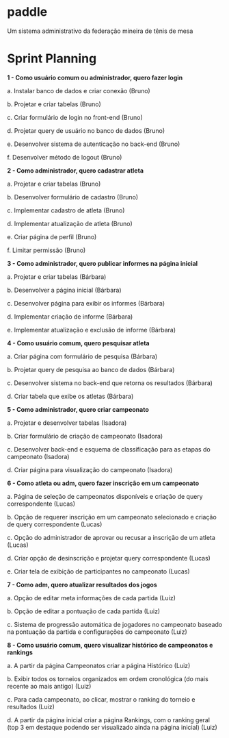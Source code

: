 # paddle
Um sistema administrativo da federação mineira de tênis de mesa


# Sprint Planning


**1 - Como usuário comum ou administrador, quero fazer login**

a. Instalar banco de dados e criar conexão (Bruno)

b. Projetar e criar tabelas (Bruno)

c. Criar formulário de login no front-end (Bruno)

d. Projetar query de usuário no banco de dados (Bruno)

e. Desenvolver sistema de autenticação no back-end (Bruno)

f. Desenvolver método de logout (Bruno)


**2 - Como administrador, quero cadastrar atleta**

a. Projetar e criar tabelas (Bruno)

b. Desenvolver formulário de cadastro (Bruno)

c. Implementar cadastro de atleta (Bruno)

d. Implementar atualização de atleta (Bruno)

e. Criar página de perfil (Bruno)

f. Limitar permissão (Bruno)


**3 - Como administrador, quero publicar informes na página inicial**

a. Projetar e criar tabelas (Bárbara)

b. Desenvolver a página inicial (Bárbara)

c. Desenvolver página para exibir os informes (Bárbara)

d. Implementar criação de informe (Bárbara)

e. Implementar atualização e exclusão de informe (Bárbara)


**4 - Como usuário comum, quero pesquisar atleta**

a. Criar página com formulário de pesquisa (Bárbara)

b. Projetar query de pesquisa ao banco de dados (Bárbara)

c. Desenvolver sistema no back-end que retorna os resultados (Bárbara)

d. Criar tabela que exibe os atletas (Bárbara)


**5 - Como administrador, quero criar campeonato**

a. Projetar e desenvolver tabelas (Isadora)

b. Criar formulário de criação de campeonato (Isadora)

c. Desenvolver back-end e esquema de classificação para as etapas do campeonato (Isadora)

d. Criar página para visualização do campeonato (Isadora)


**6 - Como atleta ou adm, quero fazer inscrição em um campeonato**

a. Página de seleção de campeonatos disponíveis e criação de query correspondente (Lucas)

b. Opção de requerer inscrição em um campeonato selecionado e criação de query correspondente (Lucas)

c. Opção do administrador de aprovar ou recusar a inscrição de um atleta (Lucas)

d. Criar opção de desinscrição e projetar query correspondente (Lucas)

e. Criar tela de exibição de participantes no campeonato (Lucas)


**7 - Como adm, quero atualizar resultados dos jogos**

a. Opção de editar meta informações de cada partida (Luiz)

b. Opção de editar a pontuação de cada partida (Luiz)

c. Sistema de progressão automática de jogadores no campeonato baseado na pontuação da partida e configurações do campeonato (Luiz)


**8 - Como usuário comum, quero visualizar histórico de campeonatos e rankings**

a. A partir da página Campeonatos criar a página Histórico (Luiz)

b. Exibir todos os torneios organizados em ordem cronológica (do mais recente ao mais antigo) (Luiz)

c. Para cada campeonato, ao clicar, mostrar o ranking do torneio e resultados (Luiz)

d. A partir da página inicial criar a página Rankings, com o ranking geral (top 3 em destaque podendo ser visualizado ainda na página inicial) (Luiz)

